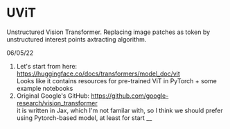 # UViT
Unstructured Vision Transformer.
Replacing image patches as token by unstructured interest points axtracting algorithm.

06/05/22  
1. Let's start from here: https://huggingface.co/docs/transformers/model_doc/vit <br/>
Looks like it contains resources for pre-trained ViT in PyTorch + some example notebooks
2. Original Google's GitHub: https://github.com/google-research/vision_transformer <br/>
it is written in Jax, which I'm not familar with, so I think we should prefer using Pytorch-based model, at least for start __
